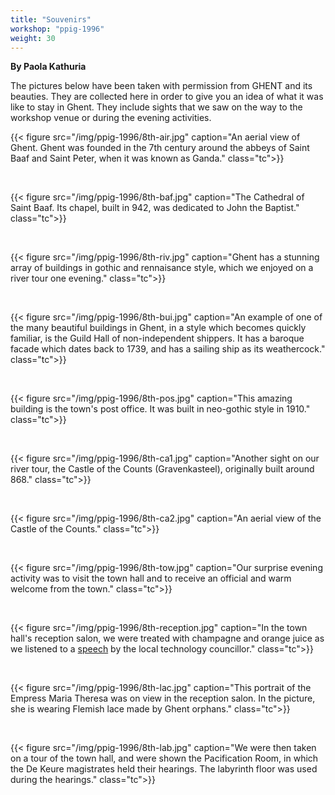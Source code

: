 ```yaml
---
title: "Souvenirs"
workshop: "ppig-1996"
weight: 30
---
```


**By Paola Kathuria**

The pictures below have been taken with permission from GHENT and its beauties. They are collected here in order to give you an idea of what it was like to stay in Ghent. They include sights that we saw on the way to the workshop venue or during the evening activities.

{{< figure src="/img/ppig-1996/8th-air.jpg" caption="An aerial view of Ghent. Ghent was founded in the 7th century around the abbeys of Saint Baaf and Saint Peter, when it was known as Ganda." class="tc">}}

<br>

{{< figure src="/img/ppig-1996/8th-baf.jpg" caption="The Cathedral of Saint Baaf. Its chapel, built in 942, was dedicated to John the Baptist." class="tc">}}

<br>

{{< figure src="/img/ppig-1996/8th-riv.jpg" caption="Ghent has a stunning array of buildings in gothic and rennaisance style, which we enjoyed on a river tour one evening." class="tc">}}

<br>

{{< figure src="/img/ppig-1996/8th-bui.jpg" caption="An example of one of the many beautiful buildings in Ghent, in a style which becomes quickly familiar, is the Guild Hall of non-independent shippers. It has a baroque facade which dates back to 1739, and has a sailing ship as its weathercock." class="tc">}}

<br>

{{< figure src="/img/ppig-1996/8th-pos.jpg" caption="This amazing building is the town's post office. It was built in neo-gothic style in 1910." class="tc">}}

<br>

{{< figure src="/img/ppig-1996/8th-ca1.jpg" caption="Another sight on our river tour, the Castle of the Counts (Gravenkasteel), originally built around 868." class="tc">}}

<br>

{{< figure src="/img/ppig-1996/8th-ca2.jpg" caption="An aerial view of the Castle of the Counts." class="tc">}}

<br>

{{< figure src="/img/ppig-1996/8th-tow.jpg" caption="Our surprise evening activity was to visit the town hall and to receive an official and warm welcome from the town." class="tc">}}

<br>

{{< figure src="/img/ppig-1996/8th-reception.jpg" caption="In the town hall's reception salon, we were treated with champagne and orange juice as we listened to a [speech](/workshops/1996-annual-workshop/welcome-speech/) by the local technology councillor." class="tc">}}

<br>

{{< figure src="/img/ppig-1996/8th-lac.jpg" caption="This portrait of the Empress Maria Theresa was on view in the reception salon. In the picture, she is wearing Flemish lace made by Ghent orphans." class="tc">}}

<br>

{{< figure src="/img/ppig-1996/8th-lab.jpg" caption="We were then taken on a tour of the town hall, and were shown the Pacification Room, in which the De Keure magistrates held their hearings. The labyrinth floor was used during the hearings." class="tc">}}
